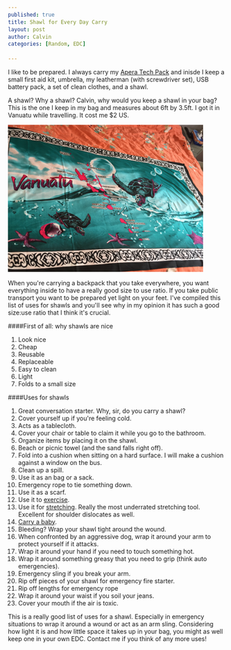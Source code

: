 ```yaml
--- 
published: true
title: Shawl for Every Day Carry
layout: post
author: Calvin
categories: [Random, EDC]

---
```


I like to be prepared. I always carry my <a href="https://aperabags.com/">Apera Tech Pack</a> and inisde I keep a small first aid kit, umbrella, my leatherman (with screwdriver set), USB battery pack, a set of clean clothes, and a shawl.

A shawl? Why a shawl? Calvin, why would you keep a shawl in your bag? This is the one I keep in my bag and measures about 6ft by 3.5ft. I got it in Vanuatu while travelling. It cost me $2 US.

<a href="/images/shawl.jpg"><img width="450" src="/images/shawl.jpg"></a>

When you're carrying a backpack that you take everywhere, you want everything inside to have a really good size to use ratio. If you take public transport you want to be prepared yet light on your feet. I've compiled this list of uses for shawls and you'll see why in my opinion it has such a good size:use ratio that I think it's crucial.

####First of all: why shawls are nice
1. Look nice
2. Cheap
3. Reusable
4. Replaceable
5. Easy to clean
6. Light
7. Folds to a small size

####Uses for shawls
1. Great conversation starter. Why, sir, do you carry a shawl?
2. Cover yourself up if you're feeling cold.
3. Acts as a tablecloth.
4. Cover your chair or table to claim it while you go to the bathroom.
5. Organize items by placing it on the shawl.
6. Beach or picnic towel (and the sand falls right off). 
7. Fold into a cushion when sitting on a hard surface. I will make a cushion against a window on the bus.
8. Clean up a spill.
9. Use it as an bag or a sack.
10. Emergency rope to tie something down.
11. Use it as a scarf.
12. Use it to <a href="https://www.youtube.com/watch?v=pLHVdZoNJAM">exercise</a>.
13. Use it for <a href="https://www.youtube.com/watch?v=DJosrq1OHRg">stretching</a>. Really the most underrated stretching tool. Excellent for shoulder dislocates as well. 
14. <a href="https://www.youtube.com/watch?v=FH-VEOKVzMw">Carry a baby</a>.
15. Bleeding? Wrap your shawl tight around the wound.
16. When confronted by an aggressive dog, wrap it around your arm to protect yourself if it attacks.
17. Wrap it around your hand if you need to touch something hot.
18. Wrap it around something greasy that you need to grip (think auto emergencies).
19. Emergency sling if you break your arm.
20. Rip off pieces of your shawl for emergency fire starter.
21. Rip off lengths for emergency rope
22. Wrap it around your waist if you soil your jeans.
23. Cover your mouth if the air is toxic.

This is a really good list of uses for a shawl. Especially in emergency situations to wrap it around a wound or act as an arm sling. Considering how light it is and how little space it takes up in your bag, you might as well keep one in your own EDC. Contact me if you think of any more uses!

